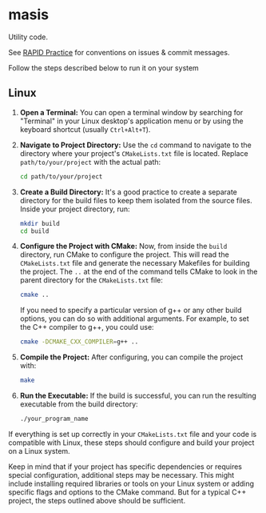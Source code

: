 # masis

Utility code.

See [RAPID Practice](https://leoheinsaar.blogspot.com/p/rapid-practice.html) for conventions on issues & commit messages.

Follow the steps described below to run it on your system

## Linux

1. **Open a Terminal:** You can open a terminal window by searching for "Terminal" in your Linux desktop's application menu or by using the keyboard shortcut (usually `Ctrl+Alt+T`).

2. **Navigate to Project Directory:** Use the `cd` command to navigate to the directory where your project's `CMakeLists.txt` file is located. Replace `path/to/your/project` with the actual path:

   ```bash
   cd path/to/your/project
   ```

3. **Create a Build Directory:** It's a good practice to create a separate directory for the build files to keep them isolated from the source files. Inside your project directory, run:

   ```bash
   mkdir build
   cd build
   ```

4. **Configure the Project with CMake:** Now, from inside the `build` directory, run CMake to configure the project. This will read the `CMakeLists.txt` file and generate the necessary Makefiles for building the project. The `..` at the end of the command tells CMake to look in the parent directory for the `CMakeLists.txt` file:

   ```bash
   cmake ..
   ```

   If you need to specify a particular version of g++ or any other build options, you can do so with additional arguments. For example, to set the C++ compiler to g++, you could use:

   ```bash
   cmake -DCMAKE_CXX_COMPILER=g++ ..
   ```

5. **Compile the Project:** After configuring, you can compile the project with:

   ```bash
   make
   ```

6. **Run the Executable:** If the build is successful, you can run the resulting executable from the build directory:

   ```bash
   ./your_program_name
   ```

If everything is set up correctly in your `CMakeLists.txt` file and your code is compatible with Linux, these steps should configure and build your project on a Linux system.

Keep in mind that if your project has specific dependencies or requires special configuration, additional steps may be necessary. This might include installing required libraries or tools on your Linux system or adding specific flags and options to the CMake command. But for a typical C++ project, the steps outlined above should be sufficient.
